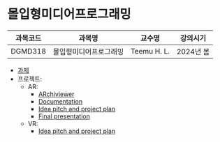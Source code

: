 # 몰입형미디어프로그래밍

| 과목코드 | 과목명                 | 교수명      | 강의시기  |
|----------|------------------------|-------------|-----------|
| DGMD318  | 몰입형미디어프로그래밍 | Teemu H. L. | 2024년 봄 |

- [과제](https://github.com/parksb/immersive-media-programming)
- 프로젝트:
  - AR:
    - [ARchiviewer](https://github.com/imp-team-9/archiviewer)
    - [Documentation](./projects/ar/documentation.pdf)
    - [Idea pitch and project plan](./projects/ar/idea-pitch.pdf)
    - [Final presentation](./projects/ar/final-presentation.pdf)
  - VR:
    - [Idea pitch and project plan](./projects/vr/idea-pitch.pdf)
